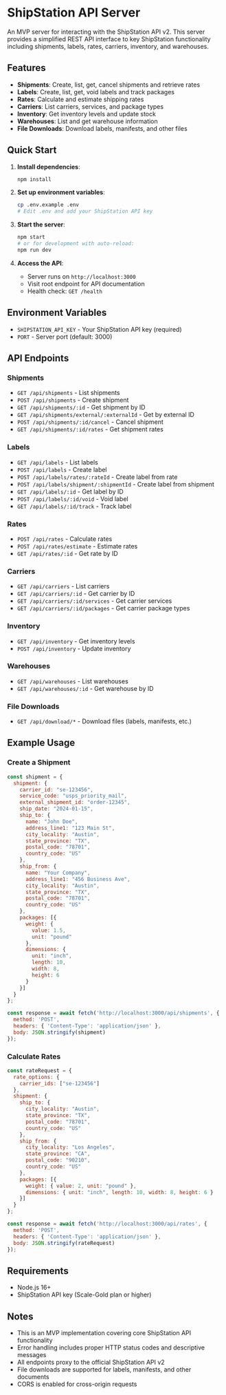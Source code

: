 # ShipStation API Server

An MVP server for interacting with the ShipStation API v2. This server provides a simplified REST API interface to key ShipStation functionality including shipments, labels, rates, carriers, inventory, and warehouses.

## Features

- **Shipments**: Create, list, get, cancel shipments and retrieve rates
- **Labels**: Create, list, get, void labels and track packages
- **Rates**: Calculate and estimate shipping rates
- **Carriers**: List carriers, services, and package types
- **Inventory**: Get inventory levels and update stock
- **Warehouses**: List and get warehouse information
- **File Downloads**: Download labels, manifests, and other files

## Quick Start

1. **Install dependencies**:
   ```bash
   npm install
   ```

2. **Set up environment variables**:
   ```bash
   cp .env.example .env
   # Edit .env and add your ShipStation API key
   ```

3. **Start the server**:
   ```bash
   npm start
   # or for development with auto-reload:
   npm run dev
   ```

4. **Access the API**:
   - Server runs on `http://localhost:3000`
   - Visit root endpoint for API documentation
   - Health check: `GET /health`

## Environment Variables

- `SHIPSTATION_API_KEY` - Your ShipStation API key (required)
- `PORT` - Server port (default: 3000)

## API Endpoints

### Shipments
- `GET /api/shipments` - List shipments
- `POST /api/shipments` - Create shipment
- `GET /api/shipments/:id` - Get shipment by ID
- `GET /api/shipments/external/:externalId` - Get by external ID
- `POST /api/shipments/:id/cancel` - Cancel shipment
- `GET /api/shipments/:id/rates` - Get shipment rates

### Labels
- `GET /api/labels` - List labels
- `POST /api/labels` - Create label
- `POST /api/labels/rates/:rateId` - Create label from rate
- `POST /api/labels/shipment/:shipmentId` - Create label from shipment
- `GET /api/labels/:id` - Get label by ID
- `POST /api/labels/:id/void` - Void label
- `GET /api/labels/:id/track` - Track label

### Rates
- `POST /api/rates` - Calculate rates
- `POST /api/rates/estimate` - Estimate rates
- `GET /api/rates/:id` - Get rate by ID

### Carriers
- `GET /api/carriers` - List carriers
- `GET /api/carriers/:id` - Get carrier by ID
- `GET /api/carriers/:id/services` - Get carrier services
- `GET /api/carriers/:id/packages` - Get carrier package types

### Inventory
- `GET /api/inventory` - Get inventory levels
- `POST /api/inventory` - Update inventory

### Warehouses
- `GET /api/warehouses` - List warehouses
- `GET /api/warehouses/:id` - Get warehouse by ID

### File Downloads
- `GET /api/download/*` - Download files (labels, manifests, etc.)

## Example Usage

### Create a Shipment
```javascript
const shipment = {
  shipment: {
    carrier_id: "se-123456",
    service_code: "usps_priority_mail",
    external_shipment_id: "order-12345",
    ship_date: "2024-01-15",
    ship_to: {
      name: "John Doe",
      address_line1: "123 Main St",
      city_locality: "Austin",
      state_province: "TX",
      postal_code: "78701",
      country_code: "US"
    },
    ship_from: {
      name: "Your Company",
      address_line1: "456 Business Ave",
      city_locality: "Austin", 
      state_province: "TX",
      postal_code: "78701",
      country_code: "US"
    },
    packages: [{
      weight: {
        value: 1.5,
        unit: "pound"
      },
      dimensions: {
        unit: "inch",
        length: 10,
        width: 8,
        height: 6
      }
    }]
  }
};

const response = await fetch('http://localhost:3000/api/shipments', {
  method: 'POST',
  headers: { 'Content-Type': 'application/json' },
  body: JSON.stringify(shipment)
});
```

### Calculate Rates
```javascript
const rateRequest = {
  rate_options: {
    carrier_ids: ["se-123456"]
  },
  shipment: {
    ship_to: {
      city_locality: "Austin",
      state_province: "TX", 
      postal_code: "78701",
      country_code: "US"
    },
    ship_from: {
      city_locality: "Los Angeles",
      state_province: "CA",
      postal_code: "90210", 
      country_code: "US"
    },
    packages: [{
      weight: { value: 2, unit: "pound" },
      dimensions: { unit: "inch", length: 10, width: 8, height: 6 }
    }]
  }
};

const response = await fetch('http://localhost:3000/api/rates', {
  method: 'POST',
  headers: { 'Content-Type': 'application/json' },
  body: JSON.stringify(rateRequest)
});
```

## Requirements

- Node.js 16+
- ShipStation API key (Scale-Gold plan or higher)

## Notes

- This is an MVP implementation covering core ShipStation API functionality
- Error handling includes proper HTTP status codes and descriptive messages
- All endpoints proxy to the official ShipStation API v2
- File downloads are supported for labels, manifests, and other documents
- CORS is enabled for cross-origin requests